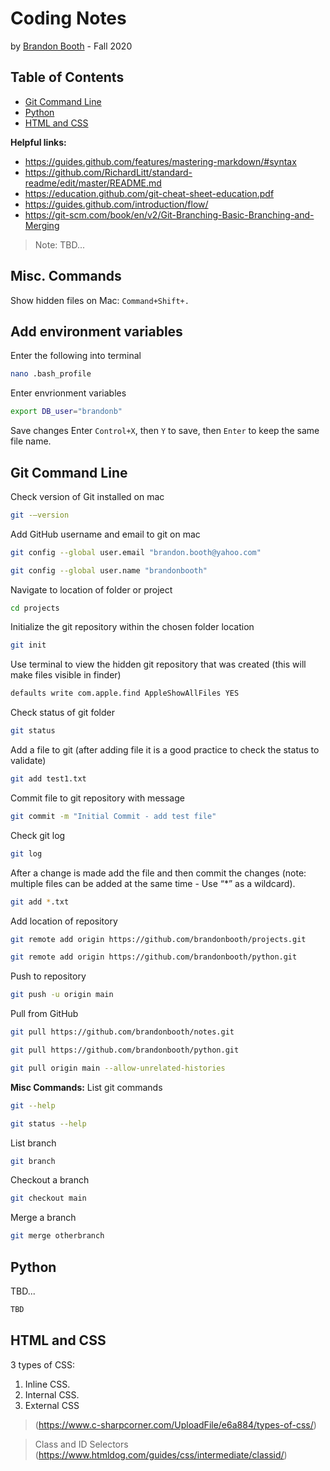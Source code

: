 # Coding Notes
by [Brandon Booth](https://brandon-booth.com) - Fall 2020


## Table of Contents
- [Git Command Line](#git-command-line)
- [Python](#Python)
- [HTML and CSS](#HTML-and-CSS)

**Helpful links:**
- https://guides.github.com/features/mastering-markdown/#syntax
- https://github.com/RichardLitt/standard-readme/edit/master/README.md
- https://education.github.com/git-cheat-sheet-education.pdf
- https://guides.github.com/introduction/flow/
- https://git-scm.com/book/en/v2/Git-Branching-Basic-Branching-and-Merging

> Note: TBD...

## Misc. Commands
Show hidden files on Mac: ```Command+Shift+.```

## Add environment variables
Enter the following into terminal 
```sh
nano .bash_profile
```

Enter envrionment variables
```sh
export DB_user="brandonb"
```

Save changes
Enter ```Control+X```, then ```Y``` to save, then ```Enter``` to keep the same file name.


## Git Command Line

Check version of Git installed on mac
```sh
git -–version
```

Add GitHub username and email to git on mac
```sh
git config --global user.email "brandon.booth@yahoo.com"
```
```sh
git config --global user.name "brandonbooth"
```

Navigate to location of folder or project
```sh
cd projects
```

Initialize the git repository within the chosen folder location
```sh
git init
```

Use terminal to view the hidden git repository that was created (this will make files visible in finder)
```sh
defaults write com.apple.find AppleShowAllFiles YES
```

Check status of git folder
```sh
git status
```

Add a file to git (after adding file it is a good practice to check the status to validate)
```sh
git add test1.txt
```

Commit file to git repository with message
```sh
git commit -m "Initial Commit - add test file"
```

Check git log
```sh
git log
```

After a change is made add the file and then commit the changes (note: multiple files can be added at the same time - Use “*” as a wildcard).
```sh
git add *.txt
```

Add location of repository
```sh
git remote add origin https://github.com/brandonbooth/projects.git
```
```sh
git remote add origin https://github.com/brandonbooth/python.git
```

Push to repository
```sh
git push -u origin main
```

Pull from GitHub
```sh
git pull https://github.com/brandonbooth/notes.git
```
```sh
git pull https://github.com/brandonbooth/python.git
```

```sh
git pull origin main --allow-unrelated-histories
```

**Misc Commands:**
List git commands
```sh
git --help
```
```sh
git status --help
```

List branch
```sh
git branch
```

Checkout a branch
```sh
git checkout main
```

Merge a branch
```sh
git merge otherbranch
```

## Python

TBD...
```sh
TBD
```


## HTML and CSS
3 types of CSS:
1.	 Inline CSS.
2.	 Internal CSS.
3.	 External CSS
> (https://www.c-sharpcorner.com/UploadFile/e6a884/types-of-css/)

> Class and ID Selectors (https://www.htmldog.com/guides/css/intermediate/classid/)
